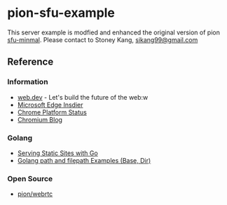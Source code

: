 # pion-sfu-example

This server example is modfied and enhanced the original version of pion [sfu-minmal](https://github.com/pion/webrtc/tree/master/examples/sfu-minimal).
Please contact to Stoney Kang, sikang99@gmail.com


## Reference
### Information
- [web.dev](https://web.dev/) - Let's build the future of the web:w
- [Microsoft Edge Insdier](https://www.microsoftedgeinsider.com/)
- [Chrome Platform Status](https://chromestatus.com/features)
- [Chromium Blog](https://blog.chromium.org/)

### Golang
- [Serving Static Sites with Go](https://www.alexedwards.net/blog/serving-static-sites-with-go)
- [Golang path and filepath Examples (Base, Dir)](https://www.dotnetperls.com/path-go)

### Open Source
- [pion/webrtc](https://github.com/pion/webrtc)

